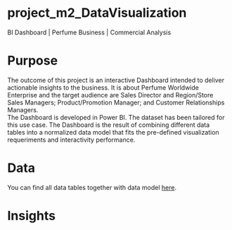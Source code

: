 # project_m2_DataVisualization
BI Dashboard | Perfume Business | Commercial Analysis

# Purpose
The outcome of this project is an interactive Dashboard intended to deliver actionable insights to the business. It is about Perfume Worldwide Enterprise and the target audience are Sales Director and Region/Store Sales Managers; Product/Promotion Manager; and Customer Relationships Managers.  
The Dashboard is developed in Power BI. The dataset has been tailored for this use case. The Dashboard is the result of combining different data tables into a normalized data model that fits the pre-defined visualization requeriments and interactivity performance.

# Data
You can find all data tables together with data model [here](https://github.com/Kristinawk/project_m2_DataVisualization/tree/main/data).

# Insights

![]()